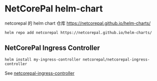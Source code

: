 # NetCorePal helm-chart

netcorepal 的 helm chart 仓库  <https://netcorepal.github.io/helm-charts/>

```shell
helm repo add netcorepal https://netcorepal.github.io/helm-charts/

```

## NetCorePal Ingress Controller




```shell
helm install my-ingress-controller netcorepal/netcorepal-ingress-controller
```

See [netcorepal-ingress-controller](/helm-charts/charts/netcorepal-ingress-controller)